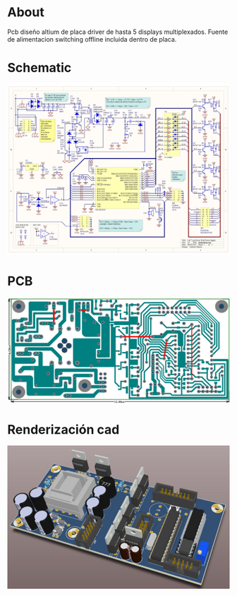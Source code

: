 # About
Pcb diseño altium de placa driver de hasta 5 displays multiplexados.
Fuente de alimentacion switching offline incluida dentro de placa.

# Schematic
![alt text](https://raw.githubusercontent.com/federicogramos/led7SegDriverWithPS/main/otherFiles/sch.jpg)

# PCB
![alt text](https://raw.githubusercontent.com/federicogramos/led7SegDriverWithPS/main/otherFiles/pcb.jpg)

# Renderización cad
![alt text](https://raw.githubusercontent.com/federicogramos/led7SegDriverWithPS/main/otherFiles/cad.jpg)
